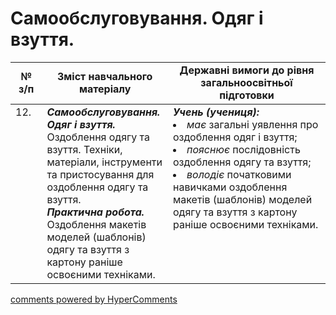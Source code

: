 <div id="hypercomments_widget" class="js-hypercomments-widget invisible"></div>

 # Самообслуговування. Одяг і взуття.

<table>
  <tr>
    <td width="10%" align="center"><b>№ з/п</b></td>
    <td width="40%" align="center"><b>Зміст навчального матеріалу</b></td>
    <td width="60%" align="center"><b>Державні вимоги до рівня загальноосвітньої підготовки</b></td>
  </tr>
<tbody>
  <tr>
    <td width="10%" style="vertical-align:top !important;">
12.</td>
    <td width="40%" style="vertical-align:top !important;">
<b><i>Самообслуговування. Одяг і взуття.</i></b>  Оздоблення одягу та взуття. Техніки, матеріали, інструменти та пристосування для оздоблення одягу та взуття.<br>
<b><i>Практична робота.</i></b> <br>
Оздоблення макетів моделей (шаблонів) одягу та взуття з  картону раніше освоєними техніками.<br>
</td>
    <td width="60%" style="vertical-align:top !important;">
<i><b>Учень (учениця):</b></i><br>
<li><i>має</i> загальні уявлення про оздоблення  одяг і взуття;</li>
<li><i>пояснює</i> послідовність оздоблення одягу та взуття; </li>
<li><i>володіє</i> початковими навичками оздоблення макетів (шаблонів) моделей одягу та взуття з картону раніше освоєними техніками.</li>

</td>
  </tr>
</tbody>
</table>

<div class="js-hypercomments-container">
<a href="http://hypercomments.com" class="hc-link" title="comments widget">comments powered by HyperComments</a>
</div>